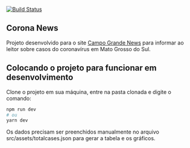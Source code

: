 [![Build Status](https://travis-ci.com/lcardosozago/corona-news.svg?branch=main)](https://travis-ci.com/lcardosozago/corona-news)

## Corona News

Projeto desenvolvido para o site [Campo Grande News](https://www.campograndenews.com.br/) para informar ao leitor sobre casos do coronavírus em Mato Grosso do Sul.

## Colocando o projeto para funcionar em desenvolvimento

Clone o projeto em sua máquina, entre na pasta clonada e digite o comando:

```bash
npm run dev
# ou
yarn dev
```

Os dados precisam ser preenchidos manualmente no arquivo src/assets/totalcases.json para gerar a tabela e os gráficos.